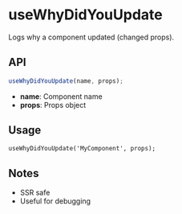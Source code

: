 # useWhyDidYouUpdate

Logs why a component updated (changed props).

## API
```ts
useWhyDidYouUpdate(name, props);
```
- **name**: Component name
- **props**: Props object

## Usage
```tsx
useWhyDidYouUpdate('MyComponent', props);
```

## Notes
- SSR safe
- Useful for debugging
